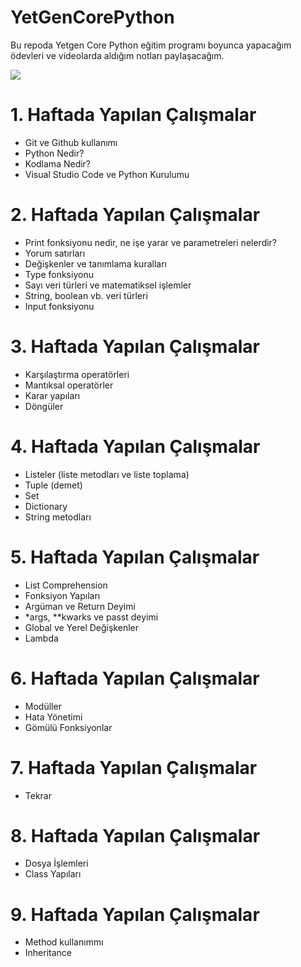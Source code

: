 # YetGenCorePython

Bu repoda Yetgen Core Python eğitim programı boyunca yapacağım ödevleri ve videolarda aldığım notları paylaşacağım.

<img src="https://yetkingencler.com/wp-content/uploads/2021/07/YetGenLogo.png">


# 1. Haftada Yapılan Çalışmalar
- Git ve Github kullanımı
- Python Nedir?
- Kodlama Nedir?
- Visual Studio Code ve Python Kurulumu

# 2. Haftada Yapılan Çalışmalar
- Print fonksiyonu nedir, ne işe yarar ve parametreleri nelerdir?
- Yorum satırları
- Değişkenler ve tanımlama kuralları
- Type fonksiyonu
- Sayı veri türleri ve matematiksel işlemler
- String, boolean vb. veri türleri
- Input fonksiyonu

# 3. Haftada Yapılan Çalışmalar
- Karşılaştırma operatörleri
- Mantıksal operatörler
- Karar yapıları
- Döngüler

# 4. Haftada Yapılan Çalışmalar
- Listeler (liste metodları ve liste toplama)
- Tuple (demet)
- Set
- Dictionary
- String metodları

# 5. Haftada Yapılan Çalışmalar
- List Comprehension
- Fonksiyon Yapıları
- Argüman ve Return Deyimi
- *args, **kwarks ve passt deyimi
- Global ve Yerel Değişkenler
- Lambda

# 6. Haftada Yapılan Çalışmalar
- Modüller
- Hata Yönetimi
- Gömülü Fonksiyonlar
# 7. Haftada Yapılan Çalışmalar
- Tekrar
# 8. Haftada Yapılan Çalışmalar
- Dosya İşlemleri
- Class Yapıları
# 9. Haftada Yapılan Çalışmalar
- Method kullanımmı
- Inheritance